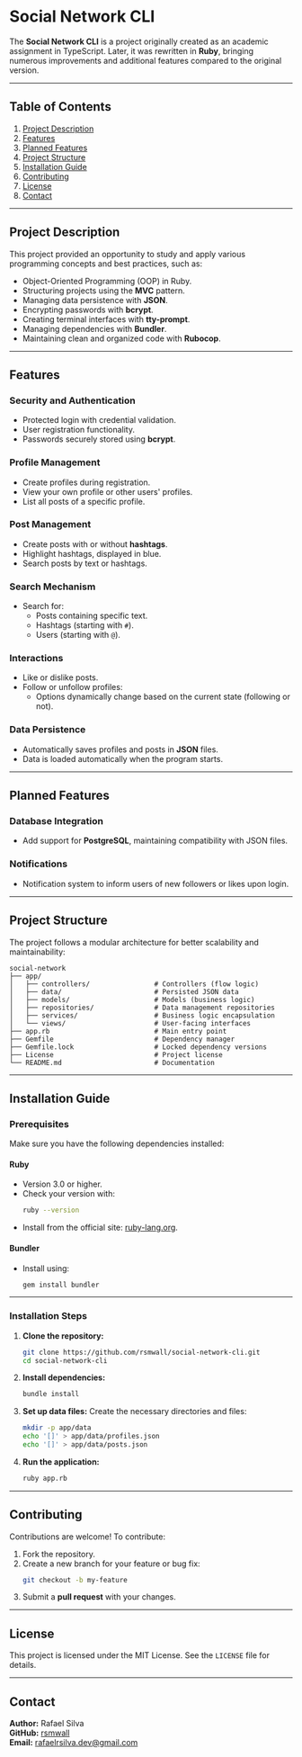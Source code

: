 # **Social Network CLI**

The **Social Network CLI** is a project originally created as an academic assignment in TypeScript. Later, it was rewritten in **Ruby**, bringing numerous improvements and additional features compared to the original version.

---

## **Table of Contents**
1. [Project Description](#project-description)
2. [Features](#features)
3. [Planned Features](#planned-features)
4. [Project Structure](#project-structure)
5. [Installation Guide](#installation-guide)
6. [Contributing](#contributing)
7. [License](#license)
8. [Contact](#contact)

---

## **Project Description**

This project provided an opportunity to study and apply various programming concepts and best practices, such as:

- Object-Oriented Programming (OOP) in Ruby.
- Structuring projects using the **MVC** pattern.
- Managing data persistence with **JSON**.
- Encrypting passwords with **bcrypt**.
- Creating terminal interfaces with **tty-prompt**.
- Managing dependencies with **Bundler**.
- Maintaining clean and organized code with **Rubocop**.

---

## **Features**

### **Security and Authentication**
- Protected login with credential validation.
- User registration functionality.
- Passwords securely stored using **bcrypt**.

### **Profile Management**
- Create profiles during registration.
- View your own profile or other users' profiles.
- List all posts of a specific profile.

### **Post Management**
- Create posts with or without **hashtags**.
- Highlight hashtags, displayed in blue.
- Search posts by text or hashtags.

### **Search Mechanism**
- Search for:
  - Posts containing specific text.
  - Hashtags (starting with `#`).
  - Users (starting with `@`).

### **Interactions**
- Like or dislike posts.
- Follow or unfollow profiles:
  - Options dynamically change based on the current state (following or not).

### **Data Persistence**
- Automatically saves profiles and posts in **JSON** files.
- Data is loaded automatically when the program starts.

---

## **Planned Features**
### **Database Integration**
- Add support for **PostgreSQL**, maintaining compatibility with JSON files.

### **Notifications**
- Notification system to inform users of new followers or likes upon login.

---

## **Project Structure**

The project follows a modular architecture for better scalability and maintainability:

```plaintext
social-network
├── app/
│   ├── controllers/                # Controllers (flow logic)
│   ├── data/                       # Persisted JSON data
│   ├── models/                     # Models (business logic)
│   ├── repositories/               # Data management repositories
│   ├── services/                   # Business logic encapsulation
│   └── views/                      # User-facing interfaces
├── app.rb                          # Main entry point
├── Gemfile                         # Dependency manager
├── Gemfile.lock                    # Locked dependency versions
├── License                         # Project license
└── README.md                       # Documentation
```

---

## **Installation Guide**

### **Prerequisites**

Make sure you have the following dependencies installed:

#### **Ruby**
- Version 3.0 or higher.
- Check your version with:
  ```bash
  ruby --version
  ```
- Install from the official site: [ruby-lang.org](https://www.ruby-lang.org).

#### **Bundler**
- Install using:
  ```bash
  gem install bundler
  ```

---

### **Installation Steps**

1. **Clone the repository:**
   ```bash
   git clone https://github.com/rsmwall/social-network-cli.git
   cd social-network-cli
   ```

2. **Install dependencies:**
   ```bash
   bundle install
   ```

3. **Set up data files:**
   Create the necessary directories and files:
   ```bash
   mkdir -p app/data
   echo '[]' > app/data/profiles.json
   echo '[]' > app/data/posts.json
   ```

4. **Run the application:**
   ```bash
   ruby app.rb
   ```

---

## **Contributing**

Contributions are welcome! To contribute:

1. Fork the repository.
2. Create a new branch for your feature or bug fix:
   ```bash
   git checkout -b my-feature
   ```
3. Submit a **pull request** with your changes.

---

## **License**

This project is licensed under the MIT License. See the `LICENSE` file for details.

---

## **Contact**

**Author:** Rafael Silva  
**GitHub:** [rsmwall](https://github.com/rsmwall)  
**Email:** [rafaelrsilva.dev@gmail.com](mailto:rafaelrsilva.dev@gmail.com)  